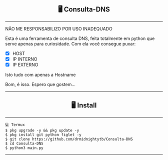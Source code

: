 # <h2 align="center">🖥 Consulta-DNS</h2>
---------------------------------------------------------------------------
NÃO ME RESPONSABILIZO POR USO INADEQUADO

Esta é uma ferramenta de consulta DNS, feita totalmente em python que serve apenas para curiosidade.
Com ela você consegue puxar:

- [x] HOST
- [x] IP INTERNO
- [x] IP EXTERNO

Isto tudo com apenas a Hostname

Bom, é isso. Espero que gostem...

---------------------------------------------------------------------------

<h2 align="center">🖥 Install</h2>

---------------------------------------------------------------------------

```
💻 Termux
$ pkg upgrade -y && pkg update -y
$ pkg install git python figlet -y
$ git clone https://github.com/drmidnightytb/Consulta-DNS
$ cd Consulta-DNS
$ python3 main.py
```

---------------------------------------------------------------------------
